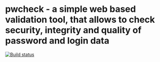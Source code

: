 # pwcheck - a simple web based validation tool, that allows to check security, integrity and quality of password and login data

[![Build status](https://ci.appveyor.com/api/projects/status/e2rajt913ufa44dr?svg=true)](https://ci.appveyor.com/project/jonas2k/pwcheck)
